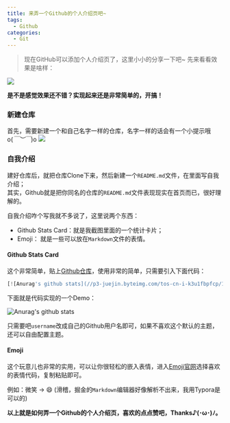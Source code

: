 ```yaml
---
title: 来弄一个Github的个人介绍页吧~
tags:
  - Github
categories:
  - Git
---
```

> 现在GitHub可以添加个人介绍页了，这里小小的分享一下吧~
先来看看效果是啥样：

![](https://p3-juejin.byteimg.com/tos-cn-i-k3u1fbpfcp/0edd62cedc6b43b48ef8cc85ad2e59d5~tplv-k3u1fbpfcp-watermark.image)

**是不是感觉效果还不错？实现起来还是非常简单的，开搞！**

### 新建仓库
首先，需要新建一个和自己名字一样的仓库，名字一样的话会有一个小提示哦 o(*￣︶￣*)o
![](https://p6-juejin.byteimg.com/tos-cn-i-k3u1fbpfcp/bcd5e779ccde476a922897f09cc90fc2~tplv-k3u1fbpfcp-watermark.image)

### 自我介绍

建好仓库后，就把仓库Clone下来，然后新建一个`README.md`文件，在里面写自我介绍；   
其实，Github就是把你同名的仓库的`README.md`文件表现现实在首页而已，很好理解的。

自我介绍咋个写我就不多说了，这里说两个东西：  

- Github Stats Card：就是我截图里面的一个统计卡片；
- Emoji： 就是一些可以放在`Markdown`文件的表情。
#### Github Stats Card
这个非常简单，贴上[Github仓库](https://github.com/anuraghazra/github-readme-stats)，使用非常的简单，只需要引入下面代码：
```js
[![Anurag's github stats](//p3-juejin.byteimg.com/tos-cn-i-k3u1fbpfcp/1188110e11c84be89e6c60130622635a~tplv-k3u1fbpfcp-zoom-1.image)](https://github.com/anuraghazra/github-readme-stats)
```
下面就是代码实现的一个Demo：  

![Anurag's github stats](https://github-readme-stats.vercel.app/api?username=anuraghazra&count_private=true)

只需要吧`username`改成自己的Github用户名即可，如果不喜欢这个默认的主题，还可以自由配置主题。
#### Emoji
这个玩意儿也非常的实用，可以让你很轻松的嵌入表情，进入[Emoji官网](https://www.webfx.com/tools/emoji-cheat-sheet/)选择喜欢的表情代码，复制粘贴即可。  

例如：微笑 -> :smile:  (滑稽，掘金的`Markdown`编辑器好像解析不出来，我用Typora是可以的)

**以上就是如何弄一个Github的个人介绍页，喜欢的点点赞吧，Thanks♪(･ω･)ﾉ。**